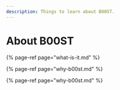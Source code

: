 ```yaml
---
description: Things to learn about B00ST.
---
```


# About B00ST

{% page-ref page="what-is-it.md" %}

{% page-ref page="why-b00st.md" %}

{% page-ref page="why-b00st.md" %}



  


